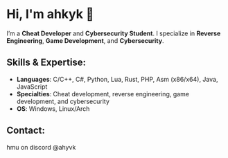 # Hi, I'm ahkyk 👋

I’m a **Cheat Developer** and **Cybersecurity Student**. I specialize in **Reverse Engineering**, **Game Development**, and **Cybersecurity**. 

## Skills & Expertise:
- **Languages**: C/C++, C#, Python, Lua, Rust, PHP, Asm (x86/x64), Java, JavaScript
- **Specialties**: Cheat development, reverse engineering, game development, and cybersecurity
- **OS**: Windows, Linux/Arch


## Contact:
hmu on discord @ahyvk
